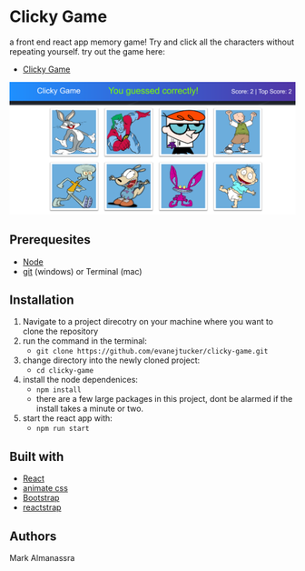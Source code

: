 # Clicky Game

a front end react app memory game!  Try and click all the characters without repeating yourself.
try out the game here: 
* [Clicky Game](https://markpython86.github.io/Clicky-Game/)

![Demo](./public/img/demo.png)


## Prerequesites

* [Node](https://nodejs.org/en/)
* [git](https://git-scm.com/downloads) (windows) or Terminal (mac)

## Installation

1. Navigate to a project direcotry on your machine where you want to clone the repository
2. run the command in the terminal:
    * `git clone https://github.com/evanejtucker/clicky-game.git`
3. change directory into the newly cloned project:
    * `cd clicky-game`
4. install the node dependenices:
    * `npm install`
    * there are a few large packages in this project, dont be alarmed if the install takes a minute or two.
5. start the react app with:
    * `npm run start`

## Built with

* [React](https://reactjs.org/)
* [animate css](https://daneden.github.io/animate.css/)
* [Bootstrap](http://getbootstrap.com/docs/4.1/getting-started/introduction/)
* [reactstrap](https://reactstrap.github.io/)

## Authors

Mark Almanassra